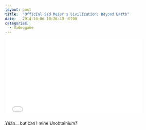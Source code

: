 ```yaml
---
layout: post
title:  "Official Sid Meier's Civilization: Beyond Earth"
date:   2014-10-06 10:26:49 -0700
categories:
  - Videogame
---
```


<iframe class="embedly-embed" src="//cdn.embedly.com/widgets/media.html?src=https%3A%2F%2Fwww.youtube.com%2Fembed%2Fp_jp88pnNzE%3Ffeature%3Doembed&url=https%3A%2F%2Fwww.youtube.com%2Fwatch%3Fv%3Dp_jp88pnNzE&image=https%3A%2F%2Fi.ytimg.com%2Fvi%2Fp_jp88pnNzE%2Fhqdefault.jpg&key=d815972c91e546edb5d2d02e509f8b1c&type=text%2Fhtml&schema=youtube" width="450" height="253" scrolling="no" frameborder="0" allowfullscreen></iframe>

Yeah… but can I mine Unobtainium? 

 
